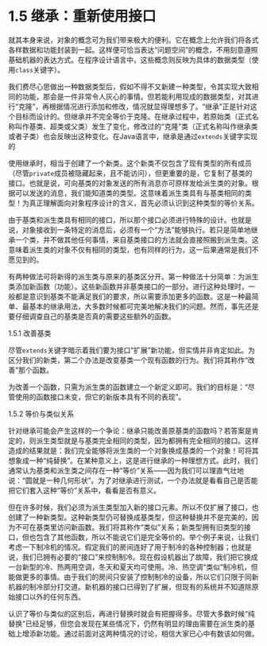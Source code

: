 # 1.5 继承：重新使用接口


就其本身来说，对象的概念可为我们带来极大的便利。它在概念上允许我们将各式各样数据和功能封装到一起。这样便可恰当表达“问题空间”的概念，不用刻意遵照基础机器的表达方式。在程序设计语言中，这些概念则反映为具体的数据类型（使用`class`关键字）。

我们费尽心思做出一种数据类型后，假如不得不又新建一种类型，令其实现大致相同的功能，那会是一件非常令人灰心的事情。但若能利用现成的数据类型，对其进行“克隆”，再根据情况进行添加和修改，情况就显得理想多了。“继承”正是针对这个目标而设计的。但继承并不完全等价于克隆。在继承过程中，若原始类（正式名称叫作基类、超类或父类）发生了变化，修改过的“克隆”类（正式名称叫作继承类或者子类）也会反映出这种变化。在Java语言中，继承是通过`extends`关键字实现的

使用继承时，相当于创建了一个新类。这个新类不仅包含了现有类型的所有成员（尽管`private`成员被隐藏起来，且不能访问），但更重要的是，它复制了基类的接口。也就是说，可向基类的对象发送的所有消息亦可原样发给派生类的对象。根据可以发送的消息，我们能知道类的类型。这意味着派生类具有与基类相同的类型！为真正理解面向对象程序设计的含义，首先必须认识到这种类型的等价关系。

由于基类和派生类具有相同的接口，所以那个接口必须进行特殊的设计。也就是说，对象接收到一条特定的消息后，必须有一个“方法”能够执行。若只是简单地继承一个类，并不做其他任何事情，来自基类接口的方法就会直接照搬到派生类。这意味着派生类的对象不仅有相同的类型，也有同样的行为，这一后果通常是我们不愿见到的。

有两种做法可将新得的派生类与原来的基类区分开。第一种做法十分简单：为派生类添加新函数（功能）。这些新函数并非基类接口的一部分。进行这种处理时，一般都是意识到基类不能满足我们的要求，所以需要添加更多的函数。这是一种最简单、最基本的继承用法，大多数时候都可完美地解决我们的问题。然而，事先还是要仔细调查自己的基类是否真的需要这些额外的函数。

1.5.1 改善基类

尽管`extends`关键字暗示着我们要为接口“扩展”新功能，但实情并非肯定如此。为区分我们的新类，第二个办法是改变基类一个现有函数的行为。我们将其称作“改善”那个函数。

为改善一个函数，只需为派生类的函数建立一个新定义即可。我们的目标是：“尽管使用的函数接口未变，但它的新版本具有不同的表现”。

1.5.2 等价与类似关系

针对继承可能会产生这样的一个争论：继承只能改善原基类的函数吗？若答案是肯定的，则派生类型就是与基类完全相同的类型，因为都拥有完全相同的接口。这样造成的结果就是：我们完全能够将派生类的一个对象换成基类的一个对象！可将其想象成一种“纯替换”。在某种意义上，这是进行继承的一种理想方式。此时，我们通常认为基类和派生类之间存在一种“等价”关系——因为我们可以理直气壮地说：“圆就是一种几何形状”。为了对继承进行测试，一个办法就是看看自己是否能把它们套入这种“等价”关系中，看看是否有意义。

但在许多时候，我们必须为派生类型加入新的接口元素。所以不仅扩展了接口，也创建了一种新类型。这种新类型仍可替换成基类型，但这种替换并不是完美的，因为不可在基类里访问新函数。我们将其称作“类似”关系；新类型拥有旧类型的接口，但也包含了其他函数，所以不能说它们是完全等价的。举个例子来说，让我们考虑一下制冷机的情况。假定我们的房间连好了用于制冷的各种控制器；也就是说，我们已拥有必要的“接口”来控制制冷。现在假设机器出了故障，我们把它换成一台新型的冷、热两用空调，冬天和夏天均可使用。冷、热空调“类似”制冷机，但能做更多的事情。由于我们的房间只安装了控制制冷的设备，所以它们只限于同新机器的制冷部分打交道。新机器的接口已得到了扩展，但现有的系统并不知道除原始接口以外的任何东西。

认识了等价与类似的区别后，再进行替换时就会有把握得多。尽管大多数时候“纯替换”已经足够，但您会发现在某些情况下，仍然有明显的理由需要在派生类的基础上增添新功能。通过前面对这两种情况的讨论，相信大家已心中有数该如何做。

